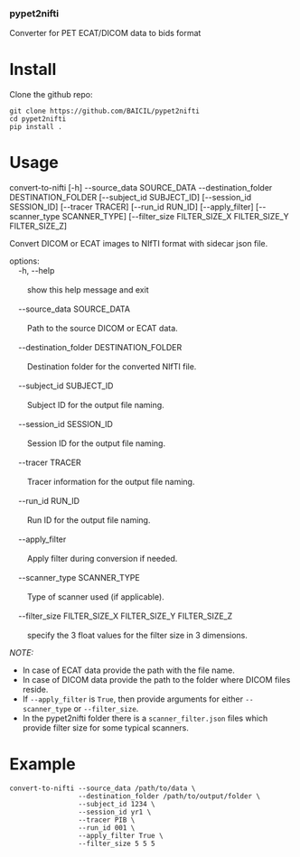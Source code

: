 ### pypet2nifti
Converter for PET ECAT/DICOM data to bids format

# Install

Clone the github repo:

```
git clone https://github.com/BAICIL/pypet2nifti
cd pypet2nifti
pip install .
```

# Usage

convert-to-nifti [-h] --source_data SOURCE_DATA --destination_folder 
                        DESTINATION_FOLDER [--subject_id SUBJECT_ID] 
                        [--session_id SESSION_ID] [--tracer TRACER] 
                        [--run_id RUN_ID] [--apply_filter] 
                        [--scanner_type SCANNER_TYPE] 
                        [--filter_size FILTER_SIZE_X FILTER_SIZE_Y FILTER_SIZE_Z] 

Convert DICOM or ECAT images to NIfTI format with sidecar json file. <br>

options: <br>
  &nbsp;&nbsp;&nbsp;&nbsp;-h, --help<br>
  <br>
  &nbsp;&nbsp;&nbsp;&nbsp;&nbsp;&nbsp;&nbsp;&nbsp;show this help message and exit<br>
  <br>
  &nbsp;&nbsp;&nbsp;&nbsp;--source_data SOURCE_DATA<br>    
  &nbsp;&nbsp;&nbsp;&nbsp;&nbsp;&nbsp;&nbsp;&nbsp;Path to the source DICOM or ECAT data.<br>
  <br>
  &nbsp;&nbsp;&nbsp;&nbsp;--destination_folder DESTINATION_FOLDER<br>     
  &nbsp;&nbsp;&nbsp;&nbsp;&nbsp;&nbsp;&nbsp;&nbsp;Destination folder for the converted NIfTI file.<br>
  <br>
  &nbsp;&nbsp;&nbsp;&nbsp;--subject_id SUBJECT_ID<br>     
  &nbsp;&nbsp;&nbsp;&nbsp;&nbsp;&nbsp;&nbsp;&nbsp;Subject ID for the output file naming.<br>
  <br>
  &nbsp;&nbsp;&nbsp;&nbsp;--session_id SESSION_ID<br>     
  &nbsp;&nbsp;&nbsp;&nbsp;&nbsp;&nbsp;&nbsp;&nbsp;Session ID for the output file naming.<br>
  <br>
  &nbsp;&nbsp;&nbsp;&nbsp;--tracer TRACER<br>       
  &nbsp;&nbsp;&nbsp;&nbsp;&nbsp;&nbsp;&nbsp;&nbsp;Tracer information for the output file naming.<br>
  <br>
  &nbsp;&nbsp;&nbsp;&nbsp;--run_id RUN_ID<br>       
  &nbsp;&nbsp;&nbsp;&nbsp;&nbsp;&nbsp;&nbsp;&nbsp;Run ID for the output file naming.<br>
  <br>
  &nbsp;&nbsp;&nbsp;&nbsp;--apply_filter<br>
  <br>
  &nbsp;&nbsp;&nbsp;&nbsp;&nbsp;&nbsp;&nbsp;&nbsp;Apply filter during conversion if needed.<br>
  <br>
  &nbsp;&nbsp;&nbsp;&nbsp;--scanner_type SCANNER_TYPE<br>     
  &nbsp;&nbsp;&nbsp;&nbsp;&nbsp;&nbsp;&nbsp;&nbsp;Type of scanner used (if applicable).<br>
  <br>
  &nbsp;&nbsp;&nbsp;&nbsp;--filter_size FILTER_SIZE_X FILTER_SIZE_Y FILTER_SIZE_Z<br>     
  &nbsp;&nbsp;&nbsp;&nbsp;&nbsp;&nbsp;&nbsp;&nbsp;specify the 3 float values for the filter size in 3 dimensions.<br>

*NOTE:* 
* In case of ECAT data provide the path with the file name.
* In case of DICOM data provide the path to the folder where DICOM files reside.
* If `--apply_filter` is `True`, then provide arguments for either `--scanner_type` or `--filter_size`.
* In the pypet2nifti folder there is a `scanner_filter.json` files which provide filter size for some typical scanners.

# Example

```
convert-to-nifti --source_data /path/to/data \
                 --destination_folder /path/to/output/folder \
                 --subject_id 1234 \
                 --session_id yr1 \
                 --tracer PIB \
                 --run_id 001 \
                 --apply_filter True \
                 --filter_size 5 5 5
```

